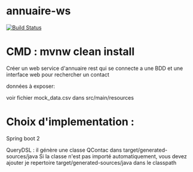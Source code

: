 # annuaire-ws

[![Build Status](https://travis-ci.org/omakhlas/annuaire-ws.svg?branch=master)](https://travis-ci.org/omakhlas/annuaire-ws)



# CMD : mvnw clean install


Créer un web service d'annuaire rest qui se connecte a une BDD et une interface web pour rechercher un contact

données à exposer:

voir fichier mock_data.csv dans src/main/resources


# Choix d'implementation :

Spring boot 2

QueryDSL : il génère une classe QContac dans target/generated-sources/java
           Si la classe n'est pas importé automatiquement, vous devez ajouter je repertoire target/generated-sources/java dans le classpath
